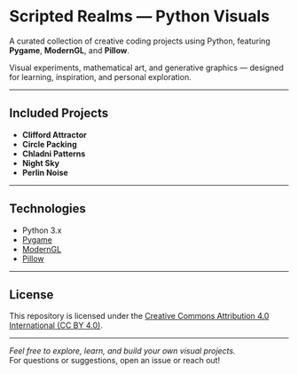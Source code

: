 # Scripted Realms — Python Visuals

A curated collection of creative coding projects using Python, featuring **Pygame**, **ModernGL**, and **Pillow**.

Visual experiments, mathematical art, and generative graphics — designed for learning, inspiration, and personal exploration.

---

## Included Projects

- **Clifford Attractor**
- **Circle Packing**
- **Chladni Patterns**
- **Night Sky**
- **Perlin Noise**

---

## Technologies

- Python 3.x  
- [Pygame](https://www.pygame.org/news)  
- [ModernGL](https://moderngl.readthedocs.io)  
- [Pillow](https://python-pillow.org/)  

---

## License

This repository is licensed under the [Creative Commons Attribution 4.0 International (CC BY 4.0)](LICENSE).

---

*Feel free to explore, learn, and build your own visual projects.*  
For questions or suggestions, open an issue or reach out!
